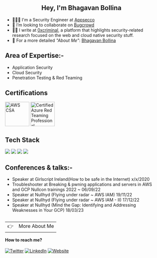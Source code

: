<h2 align="center">Hey, I'm Bhagavan Bollina</h2>

- 👨🏻‍💻 I'm a Security Engineer at <a href='https://appsecco.com/' target='_blank'>Appsecco</a>
- 👯 I’m looking to collaborate on <a href='https://bugcrowd.com/xcriminal_' target='_blank'>Bugcrowd</a>
- ✍🏻 I write at <a href='https://0xcriminal.com/' target='_blank'>0xcriminal</a>, a platform that highlights security-related research focused on the web and cloud native security stuff.
- 💬 For a more detailed *"About Me"*: <a href='https://0xcriminal.com' target='_blank'>Bhagavan Bollina</a>

## Area of Expertise:-

- Application Security
- Cloud Security
- Penetration Testing & Red Teaming

## Certifications

<a href="https://www.credly.com/badges/e5f63b63-cc7d-447e-a51b-1f42a1e462e7/public_url" target="_blank"><img src="https://images.credly.com/size/220x220/images/0e284c3f-5164-4b21-8660-0d84737941bc/image.png" class="cert" alt='AWS CSA' width="80px"></a>
<a href="https://www.credential.net/49b8fbcc-7def-4ace-a817-262ac3830c57" target="_blank"><img src="https://api.accredible.com/v1/frontend/credential_website_embed_image/certificate/67908837" class="cert" alt='Certified Azure Red Teaming Professional' width="80px"></a>

## Tech Stack

<!-- https://github.com/Ileriayo/markdown-badges -->
<img src="https://img.shields.io/badge/AWS%20-%23FF9900.svg?&style=for-the-badge&logo=amazon-aws&logoColor=white"/>&nbsp;<img src="https://img.shields.io/badge/Google%20Cloud%20-%234285F4.svg?&style=for-the-badge&logo=google-cloud&logoColor=white"/>&nbsp;<img src="https://img.shields.io/badge/docker%20-%230db7ed.svg?&style=for-the-badge&logo=docker&logoColor=white"/>&nbsp;<img src="https://img.shields.io/badge/kubernetes%20-%23326ce5.svg?&style=for-the-badge&logo=kubernetes&logoColor=white"/>


## Conferences & talks:-

- Speaker at Girlscript Ireland(How to be safe in the Internet) x/x/2020
- Troubleshooter at Breaking & pwning applications and servers in AWS and GCP Nullcon trainings 2022 ~ 06/09/22
- Speaker at Nullhyd (Flying under radar ~ AWS IAM) 19/11/22
- Speaker at Nullhyd (Flying under radar ~ AWS IAM - II) 17/12/22
- Speaker at Nullhyd (Mind the Gap: Identifying and Addressing Weaknesses in Your GCP) 18/03/23


<a href="https://0xcriminal.com/">
  <table align="right">
      <tr>
          <td>
            👉 &nbsp;&nbsp; More About Me
          </td>
      </tr>
  </table>
</a>

#### How to reach me?
[![Twitter](https://img.shields.io/badge/-TWITTER-0077B5?style=for-the-badge&logo=twitter&logoColor=white)](https://twitter.com/xcriminal_)
[![LinkedIn](https://img.shields.io/badge/-LINKEDIN-0077B5?style=for-the-badge&logo=linkedin&logoColor=white)](https://www.linkedin.com/in/bollina-bhagavan/)
[![Website](https://img.shields.io/badge/-WEBSITE-0077B5?style=for-the-badge&logo=jekyll&logoColor=white)](https://0xcriminal.com)
